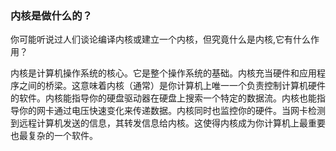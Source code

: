 ### 内核是做什么的？

你可能听说过人们谈论编译内核或建立一个内核，但究竟什么是内核,它有什么作用？

内核是计算机操作系统的核心。它是整个操作系统的基础。内核充当硬件和应用程序之间的桥梁。这意味着内核（通常）是你计算机上唯一一个负责控制计算机硬件的软件。内核能指导你的硬盘驱动器在硬盘上搜索一个特定的数据流。内核也能指导你的网卡通过电压快速变化来传递数据。内核同时也监控你的硬件。当网卡检测到远程计算机发送的信息，其转发信息给内核。这使得内核成为你计算机上最重要也最复杂的一个软件。
